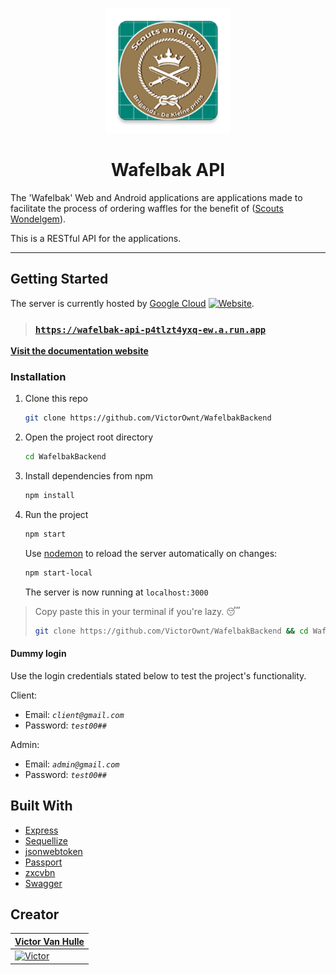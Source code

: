 <p align="center"><img src="./ic_launcher-web.png?raw=true" width="200px"/></p>

<h1 align="center">Wafelbak API</h1>

The 'Wafelbak' Web and Android applications are applications made to facilitate the process of ordering waffles for the benefit of ([Scouts Wondelgem](http://www.scoutswondelgem.be)).

This is a RESTful API for the applications.

---

## Getting Started

The server is currently hosted by [Google Cloud](https://cloud.google.com) [![Website](https://img.shields.io/website?label=backend&logo=google%20cloud&url=https%3A%2F%2Fwafelbak-api-p4tlzt4yxq-ew.a.run.app)](https://wafelbak-api-p4tlzt4yxq-ew.a.run.app).

> ### [`https://wafelbak-api-p4tlzt4yxq-ew.a.run.app`](https://wafelbak-api-p4tlzt4yxq-ew.a.run.app)

[**Visit the documentation website**](https://wafelbak-api-p4tlzt4yxq-ew.a.run.app)

### Installation

1. Clone this repo

   ```bash
   git clone https://github.com/VictorOwnt/WafelbakBackend
   ```

2. Open the project root directory

   ```bash
   cd WafelbakBackend
   ```

3. Install dependencies from npm

   ```bash
   npm install
   ```

4. Run the project

   ```bash
   npm start
   ```

   Use [nodemon](https://nodemon.io/) to reload the server automatically on changes:

   ```bash
   npm start-local
   ```

   The server is now running at `localhost:3000`

> Copy paste this in your terminal if you're lazy. 😴
>
> ```bash
> git clone https://github.com/VictorOwnt/WafelbakBackend && cd WafelbakBackend && npm i && npm start
> ```

#### Dummy login

Use the login credentials stated below to test the project's functionality.

Client:

- Email: *`client@gmail.com`*
- Password: *`test00##`*

Admin:

- Email: *`admin@gmail.com`*
- Password: *`test00##`*
<!--
### Trying routes with Insomnia
-->
<!--
We've included our [Insomnia](https://insomnia.rest/) configuration file for testing API calls. No automated end-to-end tests (yet).-->
<!--
You can find a guide on how to import this [here](https://support.insomnia.rest/article/52-importing-and-exporting-data). The data is located in the `Insomnia_2020_01_05.json` file.
-->
<!--
### Azure SQL Database
-->
<!--
This API relies on a [Microsoft Azure](azure.microsoft.com) database.
-->
<!--
1. Create a new file `.env` in the root folder of the project
2. Open the file and add following lines to it:

    ```bash
    WAFELBAK_BACKEND_SECRET="VictorIsDeBeste"
    WAFELBAK_DATABASE="WafelbakDatabase"
    DATABASE_USER="victorvh"
    DATABASE_PASSWORD="123Victor"
    DATABASE_SERVER="wafelbakserver.database.windows.net"
    DATABASE_DIALECT="mssql"
    ```-->
<!--
3. It is now possible to test the API with our database. **Don't abuse this.** Change the values to your own values when deploying. -->

## Built With

- [Express](https://expressjs.com/)
- [Sequellize](https://sequelize.org)
- [jsonwebtoken](https://github.com/auth0/node-jsonwebtoken)
- [Passport](http://www.passportjs.org/)
- [zxcvbn](https://github.com/dropbox/zxcvbn)
- [Swagger](https://swagger.io/)

## Creator

| <a href="https://github.com/VictorOwnt" target="_blank">**Victor Van Hulle**</a> |
| --- |
| [![Victor](https://avatars2.githubusercontent.com/u/17174095?s=200)](https://github.com/VictorOwnt) |
